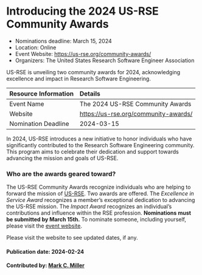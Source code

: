 # Introducing the 2024 US-RSE Community Awards

- Nominations deadline: March 15, 2024
- Location: Online 
- Event Website: https://us-rse.org/community-awards/
- Organizers: The United States Research Software Engineer Association

<!-- deck start -->
US-RSE is unveiling two community awards for 2024, acknowledging excellence and impact in Research Software Engineering.
<!-- deck end -->

Resource Information | Details
:--- | :---			   
Event Name| The 2024 US-RSE Community Awards
Website | https://us-rse.org/community-awards/
Nomination Deadline | 2024-03-15

In 2024, US-RSE introduces a new initiative to honor individuals who have significantly contributed to the Research Software Engineering community. 
This program aims to celebrate their dedication and support towards advancing the mission and goals of US-RSE.

### Who are the awards geared toward?
The US-RSE Community Awards recognize individuals who are helping to forward the mission of [US-RSE](https://us-rse.org).
Two awards are offered.
The *Excellence in Service Award* recognizes a member’s exceptional dedication to advancing the US-RSE mission.
The *Impact Award* recognizes an individual’s contributions and influence within the RSE profession. 
**Nominations must be submitted by March 15th.**
To nominate someone, including yourself, please visit the [event website](https://us-rse.org/community-awards/).

Please visit the website to see updated dates, if any.

#### Publication date: 2024-02-24

#### Contributed by: [Mark C. Miller](https://github.com/markcmiller86)

<!---
Publish: yes
Topics: research software engineers
--->
